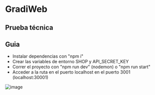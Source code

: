 # GradiWeb

## Prueba técnica

## Guia

- Instalar dependencias con "npm i"
- Crear las variables de entorno SHOP y API_SECRET_KEY
- Correr el proyecto con "npm run dev" (nodemon) o "npm run start"
- Acceder a la ruta en el puerto localhost en el puerto 3001 (localhost:30001)

![image](https://user-images.githubusercontent.com/47732101/184456713-95ec113c-7418-4e7c-9734-11ac1c6edfdc.png)
